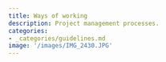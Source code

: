```yaml
---
title: Ways of working
description: Project management processes.
categories:
- _categories/guidelines.md
image: '/images/IMG_2430.JPG'
---
```

